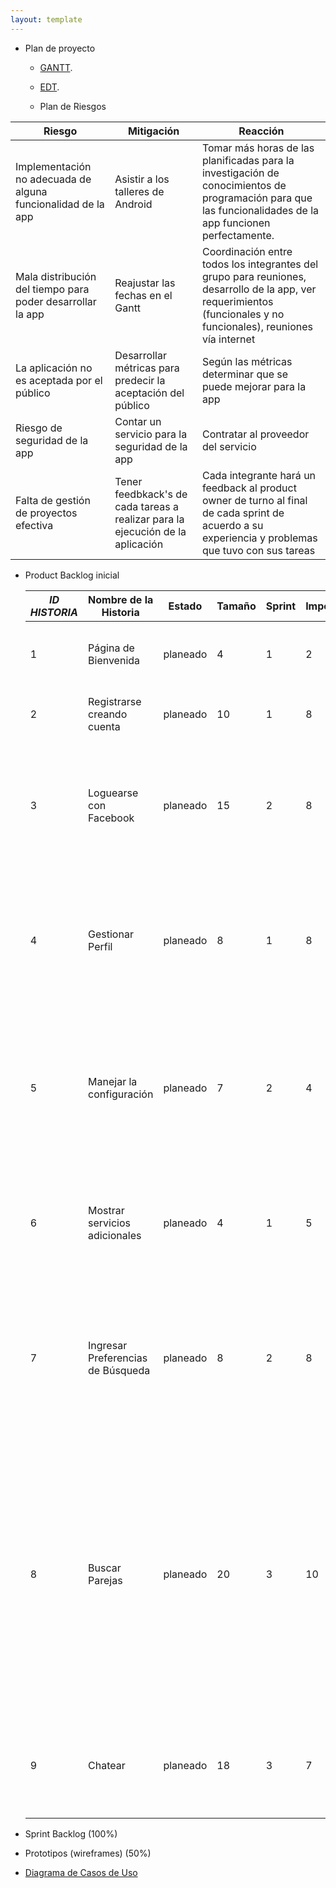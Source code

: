 ```yaml
---
layout: template
---
```

 * Plan de proyecto
   * [GANTT](https://drive.google.com/file/d/0B8OVG2Gb3mfGRUE3OE9heHFfUlU/view?usp=sharing).
 
   
   * [EDT](https://drive.google.com/file/d/0B8OVG2Gb3mfGUXdaUEZac1plcGc/view?usp=sharing).
   
   * Plan de Riesgos
   
  | Riesgo | Mitigación | Reacción |
  | ------------ | ------------- | ------------- |  
  | Implementación no adecuada de alguna funcionalidad de la app | Asistir a los talleres de Android | 	Tomar más horas de las planificadas para la investigación de conocimientos de programación para que las funcionalidades de la app funcionen perfectamente. |
  | Mala distribución del tiempo para poder desarrollar la app| Reajustar las fechas en el Gantt | Coordinación entre todos los integrantes del grupo para reuniones, desarrollo de la app, ver requerimientos (funcionales y no funcionales), reuniones vía internet |
  | La aplicación no es aceptada por el público |	Desarrollar métricas para predecir la aceptación del público |	Según las métricas determinar que se puede mejorar para la app |
 | Riesgo de seguridad de la app | Contar un servicio para la seguridad de la app | Contratar al proveedor del servicio | 
 | Falta de gestión de proyectos efectiva | Tener feedbkack's de cada tareas a realizar para la ejecución de la aplicación | Cada integrante hará un feedback al product owner de turno al final de cada sprint de acuerdo a su experiencia y problemas que tuvo con sus tareas


* Product Backlog inicial

  | _ID HISTORIA_ | Nombre de la Historia | Estado | Tamaño | Sprint | Importancia | Como probarlo | Comentarios
  | ---- | ---------- | ----- | ----- | ------ | ----- | --------------- | ------------- |  
  | 1 | Página de Bienvenida | planeado | 4 | 1 | 2 | Al ingresar a la aplicación, el usuario se encontrará en esta página | Página de bienvenida |
  | 2 | Registrarse creando cuenta| planeado | 10 | 1 | 8 | El usuario se registra creandose una cuenta | Los usuarios se registran para tener acceso |
  | 3 | Loguearse con Facebook | planeado | 15 | 2 | 8 |  El usuario se registra  ingresando con facebook, seleccionar la opción y verificar que se muestre sus datos. | Los usuarios sincronizan su cuenta de facebook con la aplicación para poder registrarse |
  | 4 | Gestionar Perfil | planeado | 8 | 1 | 8 | El usuario ingresará los datos personales de su mascota generando un perfil del mismo usuario y de la mascota | Los usuarios ingresan sus datos para encontrar a la futura pareja de su mascota |
  | 5 | Manejar la configuración | planeado | 7 | 2 | 4 | El usuario configurará sus preferencias de la aplicación ya sea de recibir notificaciones al dispositivo o que notifique los nuevos match | El usuario configurará sus preferencias de la aplicación al ingresar al menú de configuración | 
  | 6 | Mostrar servicios adicionales | planeado | 4 | 1 | 5 | Se mostrarán servicios relacionados para las mascota como fotografía, veterinaria, spa, etc. | Se muestran servicios para perros | 
  | 7 | Ingresar Preferencias de Búsqueda | planeado | 8 | 2 | 8 | Se ingresarán datos para limitar la búsqueda personalizada como distrito, raza, edad. Datos necesarios para buscar a la pareja de su mascota | Se ingresan datos para la búsqueda de la pareja de la mascota | 
  | 8 | Buscar Parejas | planeado | 20 | 3 | 10 | De acuerdo al filtro de búsqueda se mostrarán los perros que cumplan con los requisitos, y así poder encontrar a la pareja de su mascota. Además, se eligirá si el perro encontrado será aceptado o rechazado para así poder encontrar un match |Se muestran posibles parejas para la mascota y se aceptan y rechazan para buscar posibles match | 
  | 9 | Chatear | planeado | 18 | 3 | 7 | Con los perros matcheados, se podrá iniciar un chat para el futuro encuentro de los caninos | Se abre un con el dueño de la mascota aceptada, generándose un historial de conversaciones |
 

* Sprint Backlog (100%)
* Prototipos (wireframes) (50%)
* [Diagrama de Casos de Uso](https://drive.google.com/file/d/0B8OVG2Gb3mfGTzBmRnczQ29idGc/view?usp=sharing)
